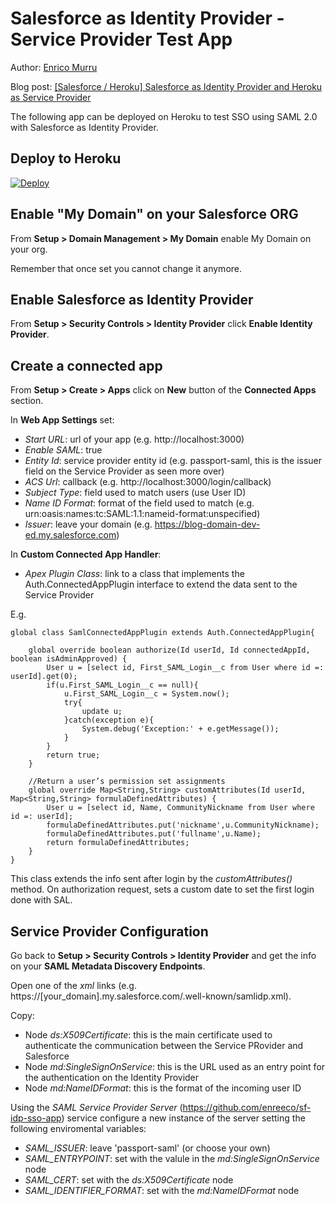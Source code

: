 # Salesforce as Identity Provider - Service Provider Test App

Author: [Enrico Murru](http://enree.co)

Blog post: [[Salesforce / Heroku] Salesforce as Identity Provider and Heroku as Service Provider](http://blog.enree.co/2016/04/salesforce-heroku-salesforce-as.html)

The following app can be deployed on Heroku to test SSO using SAML 2.0 with Salesforce as Identity Provider.


## Deploy to Heroku

[![Deploy](https://www.herokucdn.com/deploy/button.png)](https://heroku.com/deploy)


## Enable "My Domain" on your Salesforce ORG

From **Setup > Domain Management > My Domain** enable My Domain on your org.

Remember that once set you cannot change it anymore.


## Enable Salesforce as Identity Provider

From **Setup > Security Controls > Identity Provider** click **Enable Identity Provider**.


## Create a connected app

From **Setup > Create > Apps** click on **New** button of the **Connected Apps** section.

In **Web App Settings** set:

* *Start URL*: url of your app (e.g. http://localhost:3000)
* *Enable SAML*: true
* *Entity Id*: service provider entity id (e.g. passport-saml, this is the issuer field on the Service Provider as seen more over)
* *ACS Url*: callback (e.g. http://localhost:3000/login/callback)
* *Subject Type*: field used to match users (use User ID)
* *Name ID Format*: format of the field used to match (e.g. urn:oasis:names:tc:SAML:1.1:nameid-format:unspecified)
* *Issuer*: leave your domain (e.g. https://blog-domain-dev-ed.my.salesforce.com)

In **Custom Connected App Handler**:
* *Apex Plugin Class*: link to a class that implements the Auth.ConnectedAppPlugin interface to extend the data sent to the Service Provider

E.g.

	global class SamlConnectedAppPlugin extends Auth.ConnectedAppPlugin{

	    global override boolean authorize(Id userId, Id connectedAppId, boolean isAdminApproved) {
	        User u = [select id, First_SAML_Login__c from User where id =: userId].get(0);
			if(u.First_SAML_Login__c == null){
	            u.First_SAML_Login__c = System.now();
	            try{
	                update u;
	            }catch(exception e){
	                System.debug('Exception:' + e.getMessage());
	            }
	        }
	        return true;
	    }
	    
	    //Return a user’s permission set assignments
	    global override Map<String,String> customAttributes(Id userId, Map<String,String> formulaDefinedAttributes) {  
			User u = [select id, Name, CommunityNickname from User where id =: userId];
	        formulaDefinedAttributes.put('nickname',u.CommunityNickname);
	        formulaDefinedAttributes.put('fullname',u.Name);
	        return formulaDefinedAttributes;
	    }
	}

This class extends the info sent after login by the *customAttributes()* method.
On authorization request, sets a custom date to set the first login done with SAL.


## Service Provider Configuration

Go back to **Setup > Security Controls > Identity Provider** and get the info on your **SAML Metadata Discovery Endpoints**.

Open one of the *xml* links (e.g. https://[your_domain].my.salesforce.com/.well-known/samlidp.xml).

Copy:
* Node *ds:X509Certificate*: this is the main certificate used to authenticate the communication between the Service PRovider and Salesforce
* Node *md:SingleSignOnService*: this is the URL used as an entry point for the authentication on the Identity Provider
* Node *md:NameIDFormat*: this is the format of the incoming user ID

Using the *SAML Service Provider Server* (https://github.com/enreeco/sf-idp-sso-app) service configure a new instance of the server setting the following enviromental variables:

* *SAML_ISSUER*: leave 'passport-saml' (or choose your own)
* *SAML_ENTRYPOINT*: set with the valule in the *md:SingleSignOnService* node
* *SAML_CERT*: set with the *ds:X509Certificate* node
* *SAML_IDENTIFIER_FORMAT*: set with the *md:NameIDFormat* node
